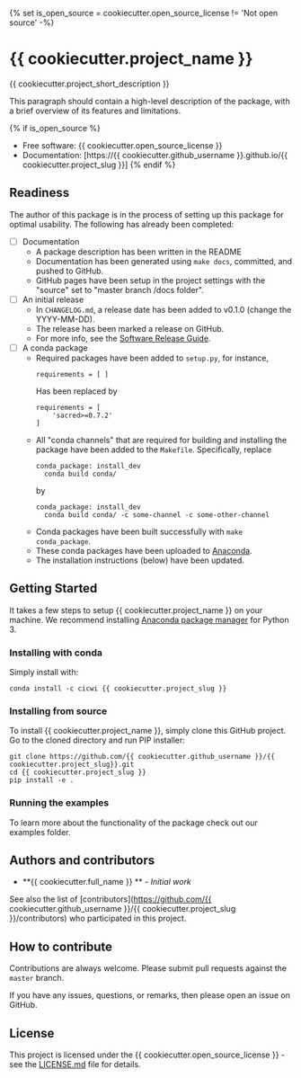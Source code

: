 {% set is_open_source = cookiecutter.open_source_license != 'Not open source' -%}
# {{ cookiecutter.project_name }}

{{ cookiecutter.project_short_description }}

This paragraph should contain a high-level description of the package, with a
brief overview of its features and limitations.

{% if is_open_source %}
* Free software: {{ cookiecutter.open_source_license }}
* Documentation: [https://{{ cookiecutter.github_username }}.github.io/{{ cookiecutter.project_slug }}]
{% endif %}

## Readiness

The author of this package is in the process of setting up this
package for optimal usability. The following has already been completed:

- [ ] Documentation
    - A package description has been written in the README
    - Documentation has been generated using `make docs`, committed,
        and pushed to GitHub.
	- GitHub pages have been setup in the project settings
	  with the "source" set to "master branch /docs folder".
- [ ] An initial release
	- In `CHANGELOG.md`, a release date has been added to v0.1.0 (change the YYYY-MM-DD).
	- The release has been marked a release on GitHub.
	- For more info, see the [Software Release Guide](https://cicwi.github.io/software-guides/software-release-guide).
- [ ] A conda package
	- Required packages have been added to `setup.py`, for instance,
	  ```
	  requirements = [ ]
	  ```
	  Has been replaced by
	  ```
	  requirements = [
	      'sacred>=0.7.2'
      ]
      ```
	- All "conda channels" that are required for building and
      installing the package have been added to the
      `Makefile`. Specifically, replace
	  ```
      conda_package: install_dev
      	conda build conda/
      ```
	  by
	  ```
      conda_package: install_dev
      	conda build conda/ -c some-channel -c some-other-channel
      ```
    - Conda packages have been built successfully with `make conda_package`.
	- These conda packages have been uploaded to [Anaconda](https://anaconda.org).
	- The installation instructions (below) have been updated.

## Getting Started

It takes a few steps to setup {{ cookiecutter.project_name }} on your
machine. We recommend installing
[Anaconda package manager](https://www.anaconda.com/download/) for
Python 3.

### Installing with conda

Simply install with:
```
conda install -c cicwi {{ cookiecutter.project_slug }}
```

### Installing from source

To install {{ cookiecutter.project_name }}, simply clone this GitHub
project. Go to the cloned directory and run PIP installer:
```
git clone https://github.com/{{ cookiecutter.github_username }}/{{ cookiecutter.project_slug}}.git
cd {{ cookiecutter.project_slug }}
pip install -e .
```

### Running the examples

To learn more about the functionality of the package check out our
examples folder.

## Authors and contributors

* **{{ cookiecutter.full_name }} ** - *Initial work*

See also the list of [contributors](https://github.com/{{ cookiecutter.github_username }}/{{ cookiecutter.project_slug }}/contributors) who participated in this project.

## How to contribute

Contributions are always welcome. Please submit pull requests against the `master` branch.

If you have any issues, questions, or remarks, then please open an issue on GitHub.

## License

This project is licensed under the {{ cookiecutter.open_source_license }} - see the [LICENSE.md](LICENSE.md) file for details.
